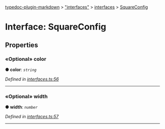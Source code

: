 [typedoc-plugin-markdown](../README.md) > ["interfaces"](../modules/_interfaces_.md) > [interfaces](../modules/_interfaces_.interfaces.md) > [SquareConfig](../interfaces/_interfaces_.interfaces.squareconfig.md)



# Interface: SquareConfig


## Properties
<a id="color"></a>

### «Optional» color

**●  color**:  *`string`* 

*Defined in [interfaces.ts:56](https://github.com/tgreyuk/typedoc-plugin-markdown/blob/master/tests/src/interfaces.ts#L56)*





___

<a id="width"></a>

### «Optional» width

**●  width**:  *`number`* 

*Defined in [interfaces.ts:57](https://github.com/tgreyuk/typedoc-plugin-markdown/blob/master/tests/src/interfaces.ts#L57)*





___


